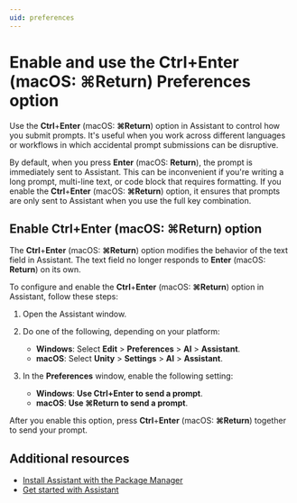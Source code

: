 ```yaml
---
uid: preferences
---
```


# Enable and use the Ctrl+Enter (macOS: ⌘Return) Preferences option

Use the **Ctrl**+**Enter** (macOS: **⌘Return**) option in Assistant to control how you submit prompts. It's useful when you work across different languages or workflows in which accidental prompt submissions can be  disruptive.

By default, when you press **Enter** (macOS: **Return**), the prompt is immediately sent to Assistant. This can be inconvenient if you're writing a long prompt, multi-line text, or code block that requires formatting. If you enable the **Ctrl**+**Enter** (macOS: **⌘Return**) option, it ensures that prompts are only sent to Assistant when you use the full key combination. 

## Enable **Ctrl**+**Enter** (macOS: ⌘Return) option

The **Ctrl**+**Enter** (macOS: **⌘Return**) option modifies the behavior of the text field in Assistant. The text field no longer responds to **Enter** (macOS: **Return**) on its own. 

To configure and enable the **Ctrl**+**Enter** (macOS: **⌘Return**) option in Assistant, follow these steps:

1. Open the Assistant window.
1. Do one of the following, depending on your platform:

   * **Windows**: Select **Edit** > **Preferences** > **AI** > **Assistant**.
   * **macOS**: Select **Unity** > **Settings** > **AI** > **Assistant**.

1. In the **Preferences** window, enable the following setting:

   * **Windows**: **Use Ctrl+Enter to send a prompt**.
   * **macOS**: **Use ⌘Return to send a prompt**.

After you enable this option, press **Ctrl**+**Enter** (macOS: **⌘Return**) together to send your prompt.

## Additional resources

* [Install Assistant with the Package Manager](xref:install-assistant)
* [Get started with Assistant](xref:get-started)